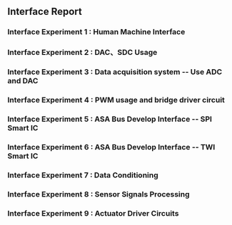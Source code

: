 ## Interface Report
### Interface Experiment 1 : Human Machine Interface


### Interface Experiment 2 : DAC、SDC Usage

### Interface Experiment 3 : Data acquisition system -- Use ADC and DAC

### Interface Experiment 4 : PWM usage and bridge driver circuit
 
### Interface Experiment 5 : ASA Bus Develop Interface -- SPI Smart IC

### Interface Experiment 6 : ASA Bus Develop Interface -- TWI Smart IC

### Interface Experiment 7 : Data Conditioning

### Interface Experiment 8 : Sensor Signals Processing

### Interface Experiment 9 : Actuator Driver Circuits


